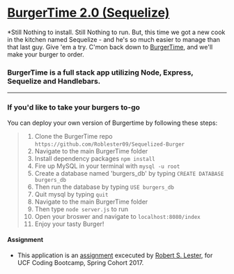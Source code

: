 # [BurgerTime 2.0 (Sequelize)](https://obscure-plains-15118.herokuapp.com/)

*Still Nothing to install. Still Nothing to run.  But, this time we got a new cook in the kitchen named Sequelize - and he's so much easier to manage than that last guy. Give 'em a try. C'mon back down to [BurgerTime](https://obscure-plains-15118.herokuapp.com/), and we'll make your burger to order.
<br>
### BurgerTime is a full stack app utilizing Node, Express, **Sequelize** and Handlebars.
---
### If you'd like to take your burgers to-go
You can deploy your own version of Burgertime by following these steps:

> 1. Clone the BurgerTime repo `https://github.com/Roblester09/Sequelized-Burger`
> 2. Navigate to the main BurgerTime folder
> 3. Install dependency packages `npm install`
> 4. Fire up MySQL in your terminal with `mysql -u root`
> 6. Create a database named 'burgers_db' by typing   `CREATE DATABASE burgers_db`
> 7. Then run the database by typing `USE burgers_db`
> 8. Quit mysql by typing `quit`
> 9. Navigate to the main BurgerTime folder
> 10. Then type `node server.js` to run
> 11. Open your broswer and navigate to `localhost:8080/index`
> 12. Enjoy your tasty Burger!

#### Assignment

* This application is an [assignment](https://github.com/UCF-Coding-Boot-Camp/01-2017-VW-Class-Content/blob/master/Homework/Week-15/Instructions/homework_instructions.md "Homework #15") excecuted by [Robert S. Lester,](https://github.com/Roblester09 "Robert Lester GitHub") for UCF Coding Bootcamp, Spring Cohort 2017.

